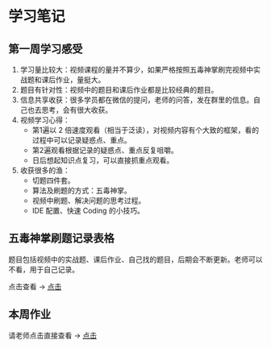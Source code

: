 # 学习笔记

## 第一周学习感受

1. 学习量比较大：视频课程的量并不算少，如果严格按照五毒神掌刷完视频中实战题和课后作业，量挺大。
2. 题目有针对性：视频中的题目和课后作业都是比较经典的题目。
3. 信息共享收获：很多学员都在微信的提问，老师的问答，发在群里的信息。自己也去思考，会有很大收获。
4. 视频学习心得：
    * 第1遍以 2 倍速度观看（相当于泛读），对视频内容有个大致的框架，看的过程中可以记录疑惑点、重点。
    * 第2遍观看根据记录的疑惑点、重点反复咀嚼。
    * 日后想起知识点复习，可以直接抓重点观看。
5. 收获很多的渔：
    * 切题四件套。
    * 算法及刷题的方式：五毒神掌。
    * 视频中刷题、解决问题的思考过程。
    * IDE 配置、快速 Coding 的小技巧。

## 五毒神掌刷题记录表格

题目包括视频中的实战题、课后作业、自己找的题目，后期会不断更新。老师可以不看，用于自己记录。

点击查看 -> [点击](https://shimo.im/sheets/GXJpwr6y3X6JKC8H/MODOC/)

## 本周作业

请老师点击直接查看 -> [点击](./Homework.md)
